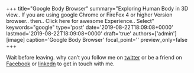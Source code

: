 +++
title="Google Body Browser"
summary="Exploring Human Body in 3D view.. If you are using google Chrome or FireFox 4 or higher Version browser.. then.. Click here for awesome Experience.. Select"
keywords="google"
type='post'
date='2019-08-22T18:09:08+0000'
lastmod='2019-08-22T18:09:08+0000'
draft='true'
authors=['admin']
[image]
caption='Google Body Browser'
focal_point=''
preview_only=false
+++










Wait before leaving.
why can’t you follow me on <a href="https://twitter.com/arungudelli" target="_blank" rel="noopener">twitter</a> or be a friend on <a href="https://www.facebook.com/gudelliArun" target="_blank" rel="noopener">Facebook</a> or  <a href="https://www.linkedin.com/in/arungudelli/" target="_blank" rel="noopener">linkedn</a> to get in touch with me.







